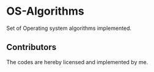 # OS-Algorithms
Set of Operating system algorithms implemented.
## Contributors 
The codes are hereby licensed and implemented by me.
